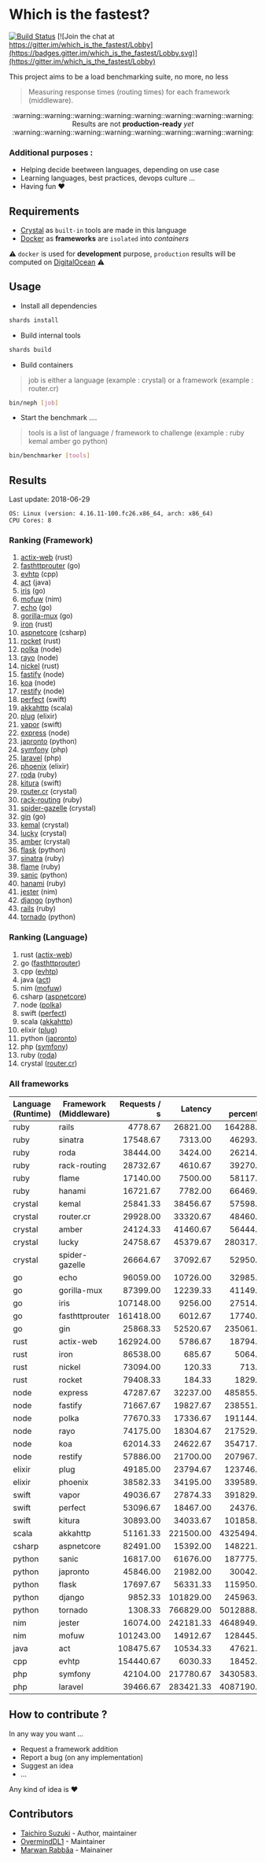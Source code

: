 # Which is the fastest?

[![Build Status](https://travis-ci.com/tbrand/which_is_the_fastest.svg?branch=master)](https://travis-ci.com/tbrand/which_is_the_fastest)
[![Join the chat at https://gitter.im/which_is_the_fastest/Lobby](https://badges.gitter.im/which_is_the_fastest/Lobby.svg)](https://gitter.im/which_is_the_fastest/Lobby)

This project aims to be a load benchmarking suite, no more, no less

> Measuring response times (routing times) for each framework (middleware).


<div align="center">
  :warning::warning::warning::warning::warning::warning::warning::warning:
</div>

<div align="center">Results are not <b>production-ready</b> <i>yet</i></div>

<div align="center">
  :warning::warning::warning::warning::warning::warning::warning::warning:
</div>

### Additional purposes :

+ Helping decide beetween languages, depending on use case
+ Learning languages, best practices, devops culture ...
+ Having fun :heart:

## Requirements

+ [Crystal](https://crystal-lang.org) as `built-in` tools are made in this language
+ [Docker](https://www.docker.com) as **frameworks** are `isolated` into _containers_

:warning: `docker` is used for **development** purpose, `production` results will be computed on [DigitalOcean](https://www.digitalocean.com) :warning:

## Usage

+ Install all dependencies

~~~sh
shards install
~~~

+ Build internal tools

~~~sh
shards build
~~~

+ Build containers

> job is either a language (example : crystal) or a framework (example : router.cr)

~~~sh
bin/neph [job]
~~~

+ Start the benchmark ....

> tools is a list of language / framework to challenge (example : ruby kemal amber go python)

~~~sh
bin/benchmarker [tools]
~~~

## Results

<!-- Result from here -->
Last update: 2018-06-29
```
OS: Linux (version: 4.16.11-100.fc26.x86_64, arch: x86_64)
CPU Cores: 8
```

### Ranking (Framework)

1. [actix-web](https://github.com/actix/actix-web) (rust)
2. [fasthttprouter](https://github.com/buaazp/fasthttprouter) (go)
3. [evhtp](https://github.com/criticalstack/libevhtp) (cpp)
4. [act](https://github.com/actframework/actframework) (java)
5. [iris](https://github.com/kataras/iris) (go)
6. [mofuw](https://github.com/2vg/mofuw) (nim)
7. [echo](https://github.com/labstack/echo) (go)
8. [gorilla-mux](https://github.com/gorilla/mux) (go)
9. [iron](https://github.com/iron/iron) (rust)
10. [aspnetcore](https://github.com/aspnet/Home) (csharp)
11. [rocket](https://github.com/SergioBenitez/Rocket) (rust)
12. [polka](https://github.com/lukeed/polka) (node)
13. [rayo](https://github.com/GetRayo/rayo.js) (node)
14. [nickel](https://github.com/nickel-org/nickel.rs) (rust)
15. [fastify](https://github.com/fastify/fastify) (node)
16. [koa](https://github.com/koajs/koa) (node)
17. [restify](https://github.com/restify/node-restify) (node)
18. [perfect](https://github.com/PerfectlySoft/Perfect) (swift)
19. [akkahttp](https://github.com/akka/akka-http) (scala)
20. [plug](https://github.com/elixir-lang/plug) (elixir)
21. [vapor](https://github.com/vapor/vapor) (swift)
22. [express](https://github.com/expressjs/express) (node)
23. [japronto](https://github.com/squeaky-pl/japronto) (python)
24. [symfony](https://github.com/symfony/symfony) (php)
25. [laravel](https://github.com/laravel/framework) (php)
26. [phoenix](https://github.com/phoenixframework/phoenix) (elixir)
27. [roda](https://github.com/jeremyevans/roda) (ruby)
28. [kitura](https://github.com/IBM-Swift/Kitura) (swift)
29. [router.cr](https://github.com/tbrand/router.cr) (crystal)
30. [rack-routing](https://github.com/georgeu2000/rack-routing) (ruby)
31. [spider-gazelle](https://github.com/spider-gazelle/spider-gazelle) (crystal)
32. [gin](https://github.com/gin-gonic/gin) (go)
33. [kemal](https://github.com/kemalcr/kemal) (crystal)
34. [lucky](https://github.com/luckyframework/lucky) (crystal)
35. [amber](https://github.com/amberframework/amber) (crystal)
36. [flask](https://github.com/pallets/flask) (python)
37. [sinatra](https://github.com/sinatra/sinatra) (ruby)
38. [flame](https://github.com/AlexWayfer/flame) (ruby)
39. [sanic](https://github.com/channelcat/sanic) (python)
40. [hanami](https://github.com/hanami/hanami) (ruby)
41. [jester](https://github.com/dom96/jester) (nim)
42. [django](https://github.com/django/django) (python)
43. [rails](https://github.com/rails/rails) (ruby)
44. [tornado](https://github.com/tornadoweb/tornado) (python)

### Ranking (Language)

1. rust ([actix-web](https://github.com/actix/actix-web))
2. go ([fasthttprouter](https://github.com/buaazp/fasthttprouter))
3. cpp ([evhtp](https://github.com/criticalstack/libevhtp))
4. java ([act](https://github.com/actframework/actframework))
5. nim ([mofuw](https://github.com/2vg/mofuw))
6. csharp ([aspnetcore](https://github.com/aspnet/Home))
7. node ([polka](https://github.com/lukeed/polka))
8. swift ([perfect](https://github.com/PerfectlySoft/Perfect))
9. scala ([akkahttp](https://github.com/akka/akka-http))
10. elixir ([plug](https://github.com/elixir-lang/plug))
11. python ([japronto](https://github.com/squeaky-pl/japronto))
12. php ([symfony](https://github.com/symfony/symfony))
13. ruby ([roda](https://github.com/jeremyevans/roda))
14. crystal ([router.cr](https://github.com/tbrand/router.cr))

### All frameworks

| Language (Runtime)        | Framework (Middleware)    |    Requests / s |         Latency |   99 percentile |      Throughput |
|---------------------------|---------------------------|----------------:|----------------:|----------------:|-----------:|
| ruby                      | rails                     | 4778.67 | 26821.00 | 164288.67 | 4.38 MB |
| ruby                      | sinatra                   | 17548.67 | 7313.00 | 46293.00 | 13.91 MB |
| ruby                      | roda                      | 38444.00 | 3424.00 | 26214.00 | 12.15 MB |
| ruby                      | rack-routing              | 28732.67 | 4610.67 | 39270.00 | 5.47 MB |
| ruby                      | flame                     | 17140.00 | 7500.00 | 58117.00 | 3.25 MB |
| ruby                      | hanami                    | 16721.67 | 7782.00 | 66469.00 | 36.23 MB |
| crystal                   | kemal                     | 25841.33 | 38456.67 | 57598.67 | 11.98 MB |
| crystal                   | router.cr                 | 29928.00 | 33320.67 | 48460.00 | 7.88 MB |
| crystal                   | amber                     | 24124.33 | 41460.67 | 56444.33 | 9.88 MB |
| crystal                   | lucky                     | 24758.67 | 45379.67 | 280317.33 | 8.00 MB |
| crystal                   | spider-gazelle            | 26664.67 | 37092.67 | 52950.00 | 7.44 MB |
| go                        | echo                      | 96059.00 | 10726.00 | 32985.33 | 55.95 MB |
| go                        | gorilla-mux               | 87399.00 | 12239.33 | 41149.00 | 34.49 MB |
| go                        | iris                      | 107148.00 | 9256.00 | 27514.33 | 37.18 MB |
| go                        | fasthttprouter            | 161418.00 | 6012.67 | 17740.33 | 77.09 MB |
| go                        | gin                       | 25868.33 | 52520.67 | 235061.33 | 15.20 MB |
| rust                      | actix-web                 | 162924.00 | 5786.67 | 18794.33 | 60.76 MB |
| rust                      | iron                      | 86538.00 | 685.67 | 5064.67 | 33.96 MB |
| rust                      | nickel                    | 73094.00 | 120.33 | 713.00 | 42.87 MB |
| rust                      | rocket                    | 79408.33 | 184.33 | 1829.00 | 34.22 MB |
| node                      | express                   | 47287.67 | 32237.00 | 485855.33 | 41.39 MB |
| node                      | fastify                   | 71667.67 | 19827.67 | 238551.00 | 69.34 MB |
| node                      | polka                     | 77670.33 | 17336.67 | 191144.33 | 38.59 MB |
| node                      | rayo                      | 74175.00 | 18304.67 | 217529.67 | 36.55 MB |
| node                      | koa                       | 62014.33 | 24622.67 | 354717.33 | 45.27 MB |
| node                      | restify                   | 57886.00 | 21700.00 | 207967.33 | 34.64 MB |
| elixir                    | plug                      | 49185.00 | 23794.67 | 123746.00 | 31.37 MB |
| elixir                    | phoenix                   | 38582.33 | 34195.00 | 339589.67 | 26.34 MB |
| swift                     | vapor                     | 49036.67 | 27874.33 | 391829.67 | 17.75 MB |
| swift                     | perfect                   | 53096.67 | 18467.00 | 24376.00 | 15.10 MB |
| swift                     | kitura                    | 30893.00 | 34033.67 | 101858.00 | 17.43 MB |
| scala                     | akkahttp                  | 51161.33 | 221500.00 | 4325494.67 | 39.99 MB |
| csharp                    | aspnetcore                | 82491.00 | 15392.00 | 148221.33 | 42.94 MB |
| python                    | sanic                     | 16817.00 | 61676.00 | 187775.00 | 9.85 MB |
| python                    | japronto                  | 45846.00 | 21982.00 | 30042.33 | 18.70 MB |
| python                    | flask                     | 17697.67 | 56331.33 | 115950.67 | 14.39 MB |
| python                    | django                    | 9852.33 | 101829.00 | 245963.00 | 9.23 MB |
| python                    | tornado                   | 1308.33 | 766829.00 | 5012888.33 | 0.89 MB |
| nim                       | jester                    | 16074.00 | 242181.33 | 4648949.33 | 5.90 MB |
| nim                       | mofuw                     | 101243.00 | 14912.67 | 128445.67 | 57.16 MB |
| java                      | act                       | 108475.67 | 10534.33 | 47621.33 | 42.92 MB |
| cpp                       | evhtp                     | 154440.67 | 6030.33 | 18452.00 | 46.85 MB |
| php                       | symfony                   | 42104.00 | 217780.67 | 3430583.33 | 66.54 MB |
| php                       | laravel                   | 39466.67 | 283421.33 | 4087190.33 | 61.15 MB |
<!-- Result till here -->

## How to contribute ?

In any way you want ...

+ Request a framework addition
+ Report a bug (on any implementation)
+ Suggest an idea
+ ...

Any kind of idea is :heart:

## Contributors

- [Taichiro Suzuki](https://github.com/tbrand) - Author, maintainer
- [OvermindDL1](https://github.com/OvermindDL1) - Maintainer
- [Marwan Rabbâa](https://github.com/waghanza) - Mainainer
